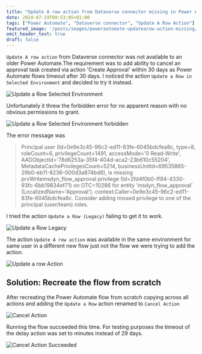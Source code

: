 ```yaml
---
title: "Update A row action from Dataverse connector missing in Power Automate flow"
date: 2024-07-19T09:53:05+01:00
tags: ["Power Automate", "Dataverse connector", "Update A Row Action"]
featured_image: '/posts/images/powerautomate-updatearow-action-missing/Cancel_Action_Succeeded.png'
omit_header_text: true
draft: false
---
```


`Update A row action` from Dataverse connector was not available to an older Power Automate.The requirement was to add ability to cancel an approval task created via action 'Create Approval' within 30 days as Power Automate flows timeout after 30 days. I noticed the action `Update a Row in Selected Environment` and decided to try it instead.

![Update a Row Selected Environment](../images/powerautomate-updatearow-action-missing/UpdateARow_SelectedEnvironment.png)

Unfortunately it threw the forbidden error for no apparent reason with no obvious permissions to grant.

![Update a Row Selected Environment forbidden](../images/powerautomate-updatearow-action-missing/UpdateARow_SelectedEnvironment_forbidden.png)

The error message was 

> Principal user (Id=0e9e3c45-96c2-ed11-83fe-6045bdcfea8c, type=8, roleCount=6, privilegeCount=1491, accessMode='0 Read-Write', AADObjectId='78d6253a-35f4-404d-aca2-23b610c55204', MetadataCachePrivilegesCount=5214, businessUnitId=69535865-29b0-eb11-8236-000d3a874bd8), is missing prvWritemsdyn_flow_approval privilege (Id=2fd4f0b0-ff84-4330-93fc-6bb19834ef71) on OTC=10286 for entity 'msdyn_flow_approval' (LocalizedName='Approval'). context.Caller=0e9e3c45-96c2-ed11-83fe-6045bdcfea8c. Consider adding missed privilege to one of the principal (user/team) roles.

I tried the action `Update a Row (Legacy)` failing to get it to work. 

![Update a Row Legacy](../images/powerautomate-updatearow-action-missing/UpdateARow_Legacy.png)

The action `Update A row action` was available in the same environment for same user in a different new flow just not the flow we were trying to add the action.

![Update a row Action](../images/powerautomate-updatearow-action-missing/UpdateARow_Action.png.png)



## Solution: Recreate the flow from scratch

After recreating the Power Automate flow from scratch copying across all actions and adding the `Update a Row` action renamed to `Cancel Action`

![Cancel Action](../images/powerautomate-updatearow-action-missing/Cancel_Action.png)

Running the flow succeeded this time. For testing purposes the timeout of the delay action was set to minutes instead of 29 days.

![Cancel Action Succeeded](../images/powerautomate-updatearow-action-missing/Cancel_Action_Succeeded.png)


